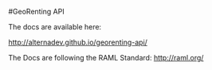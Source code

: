 #GeoRenting API

The docs are available here:

http://alternadev.github.io/georenting-api/

The Docs are following the RAML Standard: http://raml.org/
